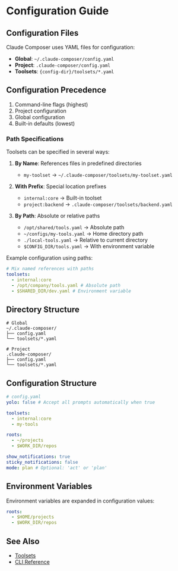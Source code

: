 # Configuration Guide

## Configuration Files

Claude Composer uses YAML files for configuration:

- **Global**: `~/.claude-composer/config.yaml`
- **Project**: `.claude-composer/config.yaml`
- **Toolsets**: `{config-dir}/toolsets/*.yaml`

## Configuration Precedence

1. Command-line flags (highest)
2. Project configuration
3. Global configuration
4. Built-in defaults (lowest)

### Path Specifications

Toolsets can be specified in several ways:

1. **By Name**: References files in predefined directories

   - `my-toolset` → `~/.claude-composer/toolsets/my-toolset.yaml`

2. **With Prefix**: Special location prefixes

   - `internal:core` → Built-in toolset
   - `project:backend` → `.claude-composer/toolsets/backend.yaml`

3. **By Path**: Absolute or relative paths
   - `/opt/shared/tools.yaml` → Absolute path
   - `~/configs/my-tools.yaml` → Home directory path
   - `./local-tools.yaml` → Relative to current directory
   - `$CONFIG_DIR/tools.yaml` → With environment variable

Example configuration using paths:

```yaml
# Mix named references with paths
toolsets:
  - internal:core
  - /opt/company/tools.yaml # Absolute path
  - $SHARED_DIR/dev.yaml # Environment variable
```

## Directory Structure

```
# Global
~/.claude-composer/
├── config.yaml
└── toolsets/*.yaml

# Project
.claude-composer/
├── config.yaml
└── toolsets/*.yaml
```

## Configuration Structure

```yaml
# config.yaml
yolo: false # Accept all prompts automatically when true

toolsets:
  - internal:core
  - my-tools

roots:
  - ~/projects
  - $WORK_DIR/repos

show_notifications: true
sticky_notifications: false
mode: plan # Optional: 'act' or 'plan'
```

## Environment Variables

Environment variables are expanded in configuration values:

```yaml
roots:
  - $HOME/projects
  - $WORK_DIR/repos
```

## See Also

- [Toolsets](./toolsets.md)
- [CLI Reference](./cli-reference.md)
